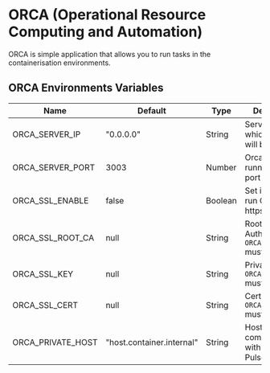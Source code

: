 # ORCA (Operational Resource Computing and Automation)
ORCA is simple application that allows you to run tasks in the containerisation environments.

## ORCA Environments Variables

|      Name     |    Default    |    Type    | Description |
| ------------- | ------------- | ---------- | ----------- |
| ORCA_SERVER_IP | "0.0.0.0" | String | Server IP on which ORCA will be running |
| ORCA_SERVER_PORT | 3003 | Number | Orca will be running this port
| ORCA_SSL_ENABLE | false | Boolean | Set it `true` to run ORCA with https |
| ORCA_SSL_ROOT_CA | null | String | Root Certificate Authority, `ORCA_SSL_ENABLE` must be `true` 
| ORCA_SSL_KEY | null | String | Private Key, `ORCA_SSL_ENABLE` must be `true` 
| ORCA_SSL_CERT | null | String | Certificate, `ORCA_SSL_ENABLE` must be `true` 
| ORCA_PRIVATE_HOST |"host.container.internal"| String | Host, Using for communicate with ORCA from Pulse-Proxy
	



